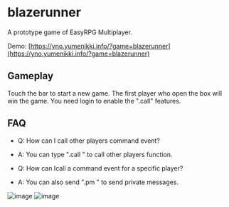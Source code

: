 # blazerunner

A prototype game of EasyRPG Multiplayer.

Demo: [https://yno.yumenikki.info/?game=blazerunner](https://yno.yumenikki.info/?game=blazerunner)

## Gameplay
Touch the bar to start a new game. The first player who open the box will win the game.
You need login to enable the ".call" features.

## FAQ
- Q: How can I call other players command event?
- A: You can type ".call <id>" to call other players function.
  
- Q: How can Icall a command event for a specific player?
- A: You can also send ".pm <uuid> <msg>" to send private messages.
  
![image](https://user-images.githubusercontent.com/2507027/155032730-49db9bbe-e67a-45e2-8fb0-32f37172fedc.png)
![image](https://user-images.githubusercontent.com/2507027/155032781-13394980-8b53-482e-93c5-f96545d7789f.png)

